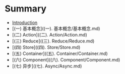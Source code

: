 # Summary

* [Introduction](README.md)
* [\(一\) 基本概念](\(一\). 基本概念/基本概念.md)
* [\(二\) Action](\(二\). Action/Action.md)
* [\(三\) Reduce](\(三\). Reduce/Reduce.md)
* [\(四\) Store](\(四\). Store/Store.md)
* [\(五\) Container](\(五\). Container/Container.md)
* [\(六\) Component](\(六\). Component/Component.md)
* [\(七\) 异步](\(七\). Async/Async.md)


